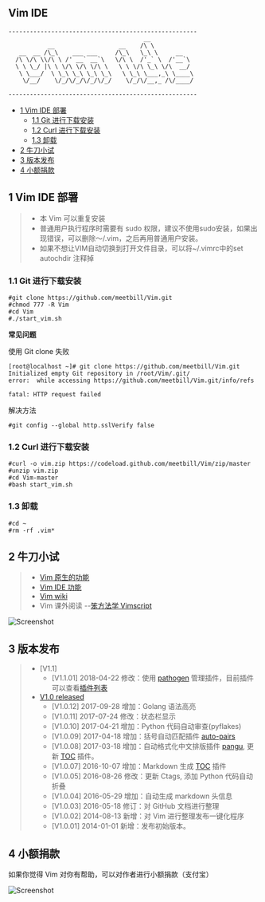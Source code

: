 ## Vim IDE

```
-----------------------------------------------------
                                      __
           __                  __    /\ \
   __  __ /\_\    ___ ___     /\_\   \_\ \     __
  /\ \/\ \\/\ \ /' __` __`\   \/\ \  /'_` \  /'__`\
  \ \ \_/ |\ \ \/\ \/\ \/\ \   \ \ \/\ \_\ \/\  __/
   \ \___/  \ \_\ \_\ \_\ \_\   \ \_\ \___,_\ \____\
    \/__/    \/_/\/_/\/_/\/_/    \/_/\/__,_ /\/____/

-----------------------------------------------------
```

<!-- vim-markdown-toc GFM -->

* [1 Vim IDE 部署](#1-vim-ide-部署)
    * [1.1 Git 进行下载安装](#11-git-进行下载安装)
    * [1.2 Curl 进行下载安装](#12-curl-进行下载安装)
    * [1.3 卸载](#13-卸载)
* [2 牛刀小试](#2-牛刀小试)
* [3 版本发布](#3-版本发布)
* [4 小额捐款](#4-小额捐款)

<!-- vim-markdown-toc -->

## 1 Vim IDE 部署

> * 本 Vim 可以重复安装
> * 普通用户执行程序时需要有 sudo 权限，建议不使用sudo安装，如果出现错误，可以删除～/.vim，之后再用普通用户安装。
> * 如果不想让VIM自动切换到打开文件目录，可以将~/.vimrc中的set autochdir 注释掉

### 1.1 Git 进行下载安装
```
#git clone https://github.com/meetbill/Vim.git
#chmod 777 -R Vim
#cd Vim
#./start_vim.sh
```
**常见问题**

使用 Git clone 失败

```
[root@localhost ~]# git clone https://github.com/meetbill/Vim.git
Initialized empty Git repository in /root/Vim/.git/
error:  while accessing https://github.com/meetbill/Vim.git/info/refs

fatal: HTTP request failed
```
解决方法
```
#git config --global http.sslVerify false
```
### 1.2 Curl 进行下载安装

```
#curl -o vim.zip https://codeload.github.com/meetbill/Vim/zip/master
#unzip vim.zip
#cd Vim-master
#bash start_vim.sh
```
### 1.3 卸载
```
#cd ~
#rm -rf .vim*
```

## 2 牛刀小试

> * [Vim 原生的功能](doc/vim.md)
> * [Vim IDE 功能](doc/ide.md)
> * [Vim wiki](https://github.com/meetbill/Vim/wiki)
> * Vim 课外阅读 --[笨方法学 Vimscript](http://learnvimscriptthehardway.onefloweroneworld.com/)

![Screenshot](https://github.com/meetbill/Vim/raw/master/images/vim.jpg)

## 3 版本发布

> * [V1.1]
>   * [V1.1.01]  2018-04-22  修改：使用 [pathogen](https://github.com/tpope/vim-pathogen) 管理插件，目前插件可以查看[插件列表](https://github.com/meetbill/Vim/wiki/vim_plugin)
> * [V1.0 released](https://github.com/meetbill/Vim/releases)
>   * [V1.0.12]  2017-09-28  增加：Golang 语法高亮
>   * [V1.0.11]  2017-07-24  修改：状态栏显示
>   * [V1.0.10]  2017-04-21  增加：Python 代码自动审查(pyflakes)
>   * [V1.0.09]  2017-04-18  增加：括号自动匹配插件 [auto-pairs](https://github.com/jiangmiao/auto-pairs)
>   * [V1.0.08]  2017-03-18  增加：自动格式化中文排版插件 [pangu](https://github.com/hotoo/pangu.vim), 更新 [TOC](https://github.com/mzlogin/vim-markdown-toc) 插件。
>   * [V1.0.07]  2016-10-07  增加：Markdown 生成 [TOC](https://github.com/mzlogin/vim-markdown-toc) 插件
>   * [V1.0.05]  2016-08-26  修改：更新 Ctags, 添加 Python 代码自动折叠
>   * [V1.0.04]  2016-05-29  增加：自动生成 markdown 头信息
>   * [V1.0.03]  2016-05-18  修订：对 GitHub 文档进行整理
>   * [V1.0.02]  2014-08-13  新增：对 Vim 进行整理发布一键化程序
>   * [V1.0.01]  2014-01-01  新增：发布初始版本。

## 4 小额捐款

如果你觉得 Vim 对你有帮助，可以对作者进行小额捐款（支付宝）

![Screenshot](images/5.jpg)

